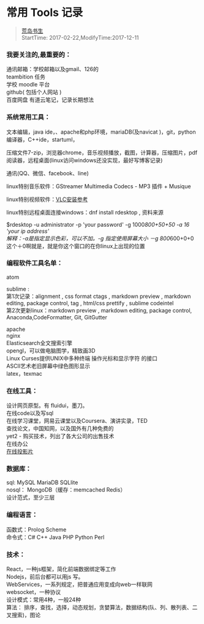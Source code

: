 # 常用 Tools 记录
> [荒岛书生](http://www.lidaxiang.cn/)  
> StartTime: 2017-02-22,ModifyTime:2017-12-11

### 我要关注的,最重要的：
通讯邮箱：学校邮箱以及gmail、126的  
teambition 任务  
学校 moodle 平台  
github( 包括个人网站 )  
百度网盘
有道云笔记，记录长期想法

### 系统常用工具：
文本编辑，java ide，、apache和php环境，mariaDB(及navicat )，git，python编译器，C++ide，startuml，

压缩文件7-zip，浏览器chrome，音乐视频播放，截图，计算器，压缩图片，pdf阅读器，远程桌面(linux访问windows还没实现，最好写博客记录)

通讯(QQ、微信、facebook、line)

linux特别音乐软件：GStreamer Multimedia Codecs - MP3 插件 + Musique

linux特别视频软件：[VLC安装参考](https://ask.fedoraproject.org/en/question/9111/sticky-what-plugins-do-i-need-to-install-to-watch-movies-and-listen-to-music/)

linux特别远程桌面连接windows：dnf install rdesktop , 资料来源

$rdesktop -u administrator -p 'your password' -g 1000*800+50+50 -a 16 'your ip address'  
解释：-a是指定显示色彩，可以不加。-g 指定使用屏幕大小  －g 800*600+0+0 这个＋0啊就是，就是你这个窗口的在你linux上出现的位置

### 编程软件工具名单：
atom

sublime :  
第1次记录：alignment , css format ctags  ,  markdown preview ,  markdown editing, package control, tag , html/css prettify , sublime codeintel  
第2次更新linux：markdown preview ,  markdown editing, package control, Anaconda,CodeFormatter, Git, GitGutter

apache  
nginx  
Elasticsearch全文搜索引擎  
opengl，可以做电脑图学，精致画3D  
Linux Curses提供UNIX中多种终端 操作光标和显示字符 的接口  
ASCII艺术老旧屏幕中绿色图形显示  
latex，texmac  

### 在线工具：
设计网页原型。有 fluidui，墨刀。  
在线code以及写sql  
在线学习课堂，网易云课堂以及Coursera、演讲实录，TED  
查找论文，中国知网，以及国外有几种免费的  
yet2 - 购买技术，列出了各大公司的出售技术  
在线办公  
[在线投影片](https://slides.com/  )


### 数据库：
sql: MySQL   MariaDB   SQLlite  
nosql： MongoDB（缓存：memcached Redis）  
设计范式，至少三层  


### 编程语言：
函数式：Prolog    Scheme  
命令式：C#   C++  Java    PHP   Python   Perl

### 技术：
React，一种js框架，简化前端数据绑定等工作  
Nodejs，前后台都可以用js 写。  
WebServices，一系列规定，把普通应用变成向web一样联网  
websocket，一种协议  
设计模式：常用4种，一般24种  
算法： 排序，查找，选择，动态规划，贪婪算法，数据结构(队、列、散列表、二叉搜索)，图论  
